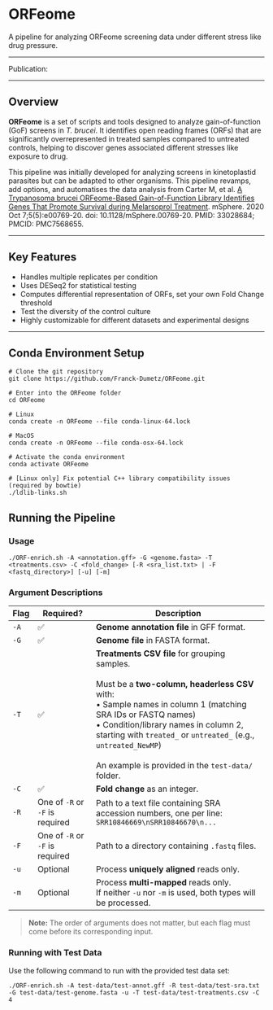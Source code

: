 # ORFeome

A pipeline for analyzing ORFeome screening data under different stress like drug pressure.

---

Publication: 

---

## Overview

**ORFeome** is a set of scripts and tools designed to analyze gain-of-function (GoF) screens in _T. brucei_. It identifies open reading frames (ORFs) that are significantly overrepresented in treated samples compared to untreated controls, helping to discover genes associated different stresses like exposure to drug.

This pipeline was initially developed for analyzing screens in kinetoplastid parasites but can be adapted to other organisms. This pipeline revamps, add options, and automatises the data analysis from Carter M, et al. [A Trypanosoma brucei ORFeome-Based Gain-of-Function Library Identifies Genes That Promote Survival during Melarsoprol Treatment](https://journals.asm.org/doi/full/10.1128/msphere.00769-20?rfr_dat=cr_pub++0pubmed&url_ver=Z39.88-2003&rfr_id=ori%3Arid%3Acrossref.org). mSphere. 2020 Oct 7;5(5):e00769-20. doi: 10.1128/mSphere.00769-20. PMID: 33028684; PMCID: PMC7568655.

---

## Key Features

- Handles multiple replicates per condition  
- Uses DESeq2 for statistical testing
- Computes differential representation of ORFs, set your own Fold Change threshold
- Test the diversity of the control culture
- Highly customizable for different datasets and experimental designs

---


## Conda Environment Setup
```
# Clone the git repository
git clone https://github.com/Franck-Dumetz/ORFeome.git
```
```
# Enter into the ORFeome folder
cd ORFeome
```
```
# Linux 
conda create -n ORFeome --file conda-linux-64.lock
```
```
# MacOS
conda create -n ORFeome --file conda-osx-64.lock
```
```
# Activate the conda environment
conda activate ORFeome
```
```
# [Linux only] Fix potential C++ library compatibility issues (required by bowtie)
./ldlib-links.sh
```

## Running the Pipeline

### Usage

```
./ORF-enrich.sh -A <annotation.gff> -G <genome.fasta> -T <treatments.csv> -C <fold_change> [-R <sra_list.txt> | -F <fastq_directory>] [-u] [-m]
```

### Argument Descriptions

| Flag | Required? | Description |
|------|-----------|-------------|
| `-A` | ✅ | **Genome annotation file** in GFF format. |
| `-G` | ✅ | **Genome file** in FASTA format. |
| `-T` | ✅ | **Treatments CSV file** for grouping samples. <br><br>Must be a **two-column, headerless CSV** with:<br>• Sample names in column 1 (matching SRA IDs or FASTQ names)<br>• Condition/library names in column 2, starting with `treated_` or `untreated_` (e.g., `untreated_NewMP`)<br><br>An example is provided in the `test-data/` folder. |
| `-C` | ✅ | **Fold change** as an integer. |
| `-R` | One of `-R` or `-F` is required | Path to a text file containing SRA accession numbers, one per line:<br>```SRR10846669\nSRR10846670\n...``` |
| `-F` | One of `-R` or `-F` is required | Path to a directory containing `.fastq` files. |
| `-u` | Optional | Process **uniquely aligned** reads only. |
| `-m` | Optional | Process **multi-mapped** reads only.<br>If neither `-u` nor `-m` is used, both types will be processed. |

> **Note:** The order of arguments does not matter, but each flag must come before its corresponding input.

### Running with Test Data
Use the following command to run with the provided test data set:
```
./ORF-enrich.sh -A test-data/test-annot.gff -R test-data/test-sra.txt -G test-data/test-genome.fasta -u -T test-data/test-treatments.csv -C 4
```

